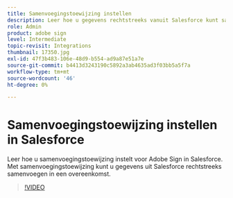 ```yaml
---
title: Samenvoegingstoewijzing instellen
description: Leer hoe u gegevens rechtstreeks vanuit Salesforce kunt samenvoegen in een overeenkomst
role: Admin
product: adobe sign
level: Intermediate
topic-revisit: Integrations
thumbnail: 17350.jpg
exl-id: 47f3b483-106e-48d9-b554-ad9a87e51a7e
source-git-commit: b4413d3243190c5892a3ab4635ad3f03bb5a5f7a
workflow-type: tm+mt
source-wordcount: '46'
ht-degree: 0%

---
```


# Samenvoegingstoewijzing instellen in Salesforce

Leer hoe u samenvoegingstoewijzing instelt voor Adobe Sign in Salesforce. Met samenvoegingstoewijzing kunt u gegevens uit Salesforce rechtstreeks samenvoegen in een overeenkomst.

>[!VIDEO](https://video.tv.adobe.com/v/17350?hidetitle=true)
